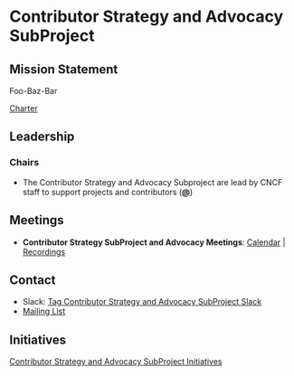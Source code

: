 # Contributor Strategy and Advocacy SubProject

## Mission Statement
Foo-Baz-Bar

[Charter](./charter.md)

## Leadership
### Chairs
- The Contributor Strategy and Advocacy Subproject are lead by CNCF staff to support projects and contributors (**[@](https://github.com/)**)

## Meetings
- **Contributor Strategy SubProject and Advocacy Meetings**: [Calendar](https://zoom-lfx.platform.linuxfoundation.org/meetings/toc-contributor-strategy-subproject?view=list) | [Recordings](https://www.youtube.com/@CNCFTOCContributorStrategySubP)

## Contact
- Slack: [Tag Contributor Strategy and Advocacy SubProject Slack](https://cloud-native.slack.com/archives/https://cloud-native.slack.com/archives/C08N4CKUHB2)
- [Mailing List](https://lists.cncf.io/g/contributor-strategy-subproject)
## Initiatives
[Contributor Strategy and Advocacy SubProject Initiatives](https://github.com/cncf/toc/issues?q=label%3Atoc%2Fcontributor-strategy-subproject-initiative)